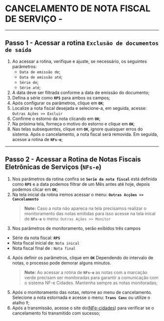 # CANCELAMENTO DE NOTA FISCAL DE SERVIÇO -

---

## Passo 1 - Acessar a rotina `Exclusão de documentos de saída`

1. Ao acessar a rotina, verifique e ajuste, se necessário, os seguintes parâmetros:
   - `Data de emissão de`;
   - `Data de emissão até`;
   - `Série de`;
   - `Série até`;
2. A data deve ser filtrada conforme a data de emissão do documento;
3. Defina a série como **`RPS`** para ambos os campos;
4. Após configurar os parâmetros, clique em **`OK`**;
5. Localize a nota fiscal desejada e selecione-a, em seguida, acesse:
   `Outras Ações >> Excluir`
6. Confirme o estorno da nota clicando em **`OK`**;
7. Na próxima tela, forneça o motivo do estorno e clique em **`OK`**;
8. Nas telas subsequentes, clique em **`OK`**, ignore quaisquer erros do sistema. Após o cancelamento, a nota fiscal será removida. Em seguida, acesse a rotina de  **`NFs-e`**;

---

## Passo 2 - Acessar a Rotina de Notas Fiscais Eletrônicas de Serviços (`NFs-e`) 

1. Nos parâmetros da rotina confira se **`Serie da nota fiscal`** está definida como **`RPS`** e a data podemos filtrar de um Mês antes até hoje, depois podemos clicar em **`OK`**;
2. Na tela inicial da rotina iremos acessar o menu:
    **`Outras Acções >> Cancelamento`**
    > **Note:** Caso a nota não apareca na tela precisamos realizar o monitoramento das notas emitidas para isso acesse na tela inical de **`NFs-e`** o menu:
    `Outras Ações >> Monitor`
3. Nos parâmetros de monitoramento, serão exibidos três campos
 - Série da nota fiscal: **`RPS`**
 - Nota fiscal inicial de: `Nota inical`
 - Nota fiscal final de : `Nota final`
4. Após definir os parâmetros, clique em **`OK`** Dependendo do intervalo de notas, o processo pode demorar alguns minutos.
   > **Note:** Ao acessar a rotina de **`NFs-e`** as notas com a marcação verde precisam ser monitoradas para garantir a comunicação com o sistema NF-e Cidades. Mantenha sempre as notas monitoradas;
5. Após o monitoramento das notas, retorne ao menu de cancelamento. Selecione a nota estornada e acesse o menu:
    **`Trans Canc`**  ou utilize o atalho **`T`**;
6. Após a transmissão, acesse o site do([NFe-cidades](https://www.nfe-cidades.com.br/landing-page)) para verificar se o cancelamento foi transmitido com sucesso;
